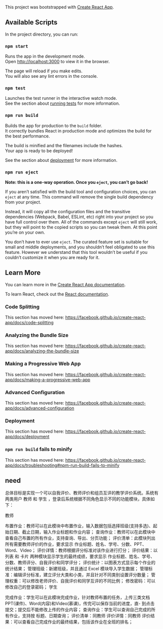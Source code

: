 This project was bootstrapped with [Create React App](https://github.com/facebook/create-react-app).

## Available Scripts

In the project directory, you can run:

### `npm start`

Runs the app in the development mode.<br>
Open [http://localhost:3000](http://localhost:3000) to view it in the browser.

The page will reload if you make edits.<br>
You will also see any lint errors in the console.

### `npm test`

Launches the test runner in the interactive watch mode.<br>
See the section about [running tests](https://facebook.github.io/create-react-app/docs/running-tests) for more information.

### `npm run build`

Builds the app for production to the `build` folder.<br>
It correctly bundles React in production mode and optimizes the build for the best performance.

The build is minified and the filenames include the hashes.<br>
Your app is ready to be deployed!

See the section about [deployment](https://facebook.github.io/create-react-app/docs/deployment) for more information.

### `npm run eject`

**Note: this is a one-way operation. Once you `eject`, you can’t go back!**

If you aren’t satisfied with the build tool and configuration choices, you can `eject` at any time. This command will remove the single build dependency from your project.

Instead, it will copy all the configuration files and the transitive dependencies (Webpack, Babel, ESLint, etc) right into your project so you have full control over them. All of the commands except `eject` will still work, but they will point to the copied scripts so you can tweak them. At this point you’re on your own.

You don’t have to ever use `eject`. The curated feature set is suitable for small and middle deployments, and you shouldn’t feel obligated to use this feature. However we understand that this tool wouldn’t be useful if you couldn’t customize it when you are ready for it.

## Learn More

You can learn more in the [Create React App documentation](https://facebook.github.io/create-react-app/docs/getting-started).

To learn React, check out the [React documentation](https://reactjs.org/).

### Code Splitting

This section has moved here: https://facebook.github.io/create-react-app/docs/code-splitting

### Analyzing the Bundle Size

This section has moved here: https://facebook.github.io/create-react-app/docs/analyzing-the-bundle-size

### Making a Progressive Web App

This section has moved here: https://facebook.github.io/create-react-app/docs/making-a-progressive-web-app

### Advanced Configuration

This section has moved here: https://facebook.github.io/create-react-app/docs/advanced-configuration

### Deployment

This section has moved here: https://facebook.github.io/create-react-app/docs/deployment

### `npm run build` fails to minify

This section has moved here: https://facebook.github.io/create-react-app/docs/troubleshooting#npm-run-build-fails-to-minify

## need
总体目标是实现一个可以自我评价、教师评价和组员互评的教学评价系统。系统有两类用户 教师 和 学生 ，登录后系统根据不同角色显示不同的功能模块，具体如下：

教师

布置作业：教师可以在此模块中布置作业，输入数据包括选择班级(支持多选)、起始日期、截止日期，输入作业标题和作业内容；
查询作业：教师可以在此模块中查看自己布置的所有作业，支持查询、导出、分页功能；
评价清单：此模块列出所有需要教师评价的作业，要求显示 作业标题、姓名、学号、分数、PPT、Word、Video；
评价详情：教师根据评分标准对该作业进行打分；
评价结果：以 列表 和 卡片 两种模块显示学生的最终成绩，要求显示 作业标题、姓名、学号、分数、教师评分、自我评价和同学评分；
评价统计：以图表方式显示每个作业的统计结果；
管理班级：新建班级，并且通过 Excel 模块导入学生数据；
管理标准：编辑评分标准，建立评分大类和小类，并且针对不同类别设置评分数量；
管理权重：可以修改老师评价、自我评价和同学互评的不同比例；
修改密码：可以修改自己的登录密码；
学生

完成作业：学生可以在此模块完成作业，针对教师布置的任务，上传三类文档 PPT(课件)、Word(内容)和Video(慕课)，传完可以保存当前的进度，直- 到点击提交；提交后不能修改上传的作业内容；
查询作业：学生可以查询自己完成的所有作业，支持按 标题、日期查询；
评价清单：同教师
评价详情：同教师
评价结果：可以查看自己完成作业的最终结果，包括该作业在全班的排名；